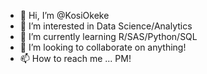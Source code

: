- 👋 Hi, I’m @KosiOkeke
- 👀 I’m interested in Data Science/Analytics
- 🌱 I’m currently learning R/SAS/Python/SQL
- 💞️ I’m looking to collaborate on anything!
- 📫 How to reach me ... PM!

<!---
KnockoutNed94/KnockoutNed94 is a ✨ special ✨ repository because its `README.md` (this file) appears on your GitHub profile.
You can click the Preview link to take a look at your changes.
--->
